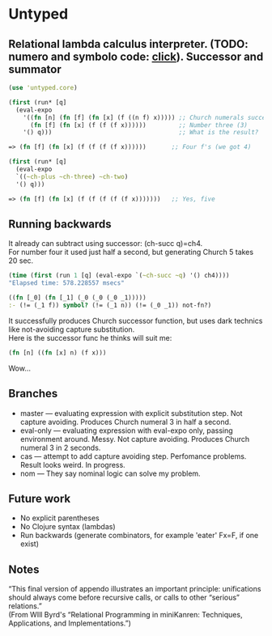 Untyped
==========
Relational lambda calculus interpreter.
(TODO: numero and symbolo code: [click](https://gist.github.com/swannodette/8876121)).
Successor and summator
----------------------
```clojure
(use 'untyped.core)

(first (run* [q]
  (eval-expo
    '((fn [n] (fn [f] (fn [x] (f ((n f) x))))) ;; Church numerals successor
      (fn [f] (fn [x] (f (f (f x))))))         ;; Number three (3)
    '() q)))                                   ;; What is the result?

=> (fn [f] (fn [x] (f (f (f (f x))))))       ;; Four f's (we got 4)

(first (run* [q]
  (eval-expo
  `((~ch-plus ~ch-three) ~ch-two)
  '() q)))

=> (fn [f] (fn [x] (f (f (f (f (f x)))))))   ;; Yes, five
```
Running backwards
-----------------
It already can subtract using successor: (ch-succ q)=ch4.  
For number four it used just half a second, but generating Church 5 takes 20 sec.
```clojure
(time (first (run 1 [q] (eval-expo `(~ch-succ ~q) '() ch4))))
"Elapsed time: 578.228557 msecs"

((fn [_0] (fn [_1] (_0 (_0 (_0 _1)))))
:- (!= (_1 f)) symbol? (!= (_1 n)) (!= (_0 _1)) not-fn?)
```

It successfully produces Church successor function, but uses dark technics like not-avoiding capture substitution.  
Here is the successor func he thinks will suit me:
```clojure
(fn [n] ((fn [x] n) (f x)))
```
Wow…

Branches
--------
- master — evaluating expression with explicit substitution step. Not capture avoiding. Produces Church numeral 3 in half a second.
- eval-only — evaluating expression with eval-expo only, passing environment around. Messy. Not capture avoiding. Produces Church numeral 3 in 2 seconds.
- cas — attempt to add capture avoiding step. Perfomance problems. Result looks weird. In progress.
- nom — They say nominal logic can solve my problem.

Future work
-----------
- No explicit parentheses
- No Clojure syntax (lambdas)
- Run backwards (generate combinators, for example 'eater' Fx=F, if one exist)

Notes
-----
“This final version of appendo illustrates an important principle: unifications should always come before recursive calls, or calls to other “serious” relations.”  
(From WIll Byrd's “Relational Programming in miniKanren: Techniques, Applications, and Implementations.”)
